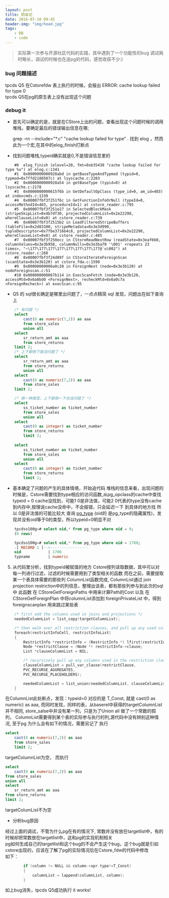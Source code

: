 ```yaml
---
layout: post
title: 抓虫记
date: 2016-07-10 09:45
header-img: "img/head.jpg"
tags:
    - DB
    - code
---
```


> 实际第一次参与开源社区代码的实践，其中遇到了一个功能性的bug
> 调试耗时略长，调试的时候也在追pg的代码，感觉收获不少:)

### bug 问题描述

tpcds Q5 在Cstorefdw 表上执行的时候，会报出 ERROR:  cache lookup failed for type 0  
tpcds Q5在pg的原生表上没有出现这个问题

### debug it

+  首先可以确定的是，就是在CStore上出的问题，查看出现这个问题时候的调用堆栈，要确定最后的错误输出信息在哪;

    grep -rn --include="*.c" "cache lookup failed for type" . 找到 elog ，然而此为一个宏,在其中的elog_finish打断点

+  找到问题堆栈,typeid确实就是0,不是错误信息里的

```
    #0  elog_finish (elevel=20, fmt=0xb35438 "cache lookup failed for type %u") at elog.c:1341  
    #1  0x0000000000928abd in getBaseTypeAndTypmod (typid=0, typmod=0x7ffd2180507c) at lsyscache.c:2203
    #2  0x0000000000928a54 in getBaseType (typid=0) at lsyscache.c:2178
    #3  0x0000000000615f6b in GetDefaultOpClass (type_id=0, am_id=403) at indexcmds.c:1339
    #4  0x00007fbf3f251f6c in GetFunctionInfoOrNull (typeId=0, accessMethodId=403, procedureId=1) at cstore_reader.c:795
    #5  0x00007fbf3f251e27 in SelectedBlockMask (stripeSkipList=0x4b7df30, projectedColumnList=0x2e22298, whereClauseList=0x0) at cstore_reader.c:739
    #6  0x00007fbf3f2515b2 in LoadFilteredStripeBuffers (tableFile=0x2d83100, stripeMetadata=0x3e3d990, tupleDescriptor=0x7fbe3716b4c8, projectedColumnList=0x2e22298, whereClauseList=0x0) at cstore_reader.c:485
    #7  0x00007fbf3f250ecc in CStoreReadNextRow (readState=0x3eaf660, columnValues=0x3e3b958, columnNulls=0x3e3ba70 '\001' <repeats 23 times>, "~\177\177\177\177\177\177\177\177@`u\002") at cstore_reader.c:260
    #8  0x00007fbf3f24d89f in CStoreIterateForeignScan (scanState=0x3e3b120) at cstore_fdw.c:1590
    #9  0x00000000006a0c20 in ForeignNext (node=0x3e3b120) at nodeForeignscan.c:51
    #10 0x000000000067b114 in ExecScanFetch (node=0x3e3b120, accessMtd=0x6a0bd0 <ForeignNext>, recheckMtd=0x6a0c7a <ForeignRecheck>) at execScan.c:95
```

+  Q5 的 sql很长确定是哪里出问题了，一点点精简 sql 发现，问题出在如下查询上

``` sql
    /* 有问题 */
    select
        cast(0 as numeric(7,2)) as aaa
        from store_sales
        union all
    select
        sr_return_amt as aaa
        from store_returns  
    limit 2;
    /* 上下颠倒下就没问题了 */
    select
        sr_return_amt as aaa
        from store_returns  
        union all
    select
        cast(0 as numeric(7,2)) as aaa
        from store_sales
    limit 2;

    /* 换一种类型，上下颠倒一下也没问题了 */
    select
        ss_ticket_number as ticket_number
        from store_sales 
        union all
    select
        cast(0 as integer) as ticket_number
        from store_returns
        limit 2;
        
    select
        ss_ticket_number as ticket_number
        from store_sales 
        union all
    select
        cast(0 as integer) as ticket_number
        from store_returns
        limit 2;
```

+  基本确定了问题的产生的具体情境，开始追代码
    堆栈的信息来看，出现问题的时候是，Cstore需要找到type相应的访问函数,从pg_opclass的cache中查找
    typeid = 0 cache没找到，可能1 0是非法值，可能2 0代表的type没有cache到内存中,按理说cache没命中，不会报错，只会延迟一下 到具体的地方找
    所以 0是非法值的可能比较大
    查询 [pg_type][pt] (oid的 是pg_type的隐藏属性)，发现并没有oid等于0的类型，所以typeid=0明显不对

``` sql
    tpcdso100g=# select oid,* from pg_type where oid = 0;
    (0 rows)

    tpcdso100g=# select oid,* from pg_type where oid = 1700;
    -[ RECORD 1 ]--+-----------------
    oid            | 1700
    typname        | numeric
```

5.  从代码里分析，找到typeid被赋值的地方
    Cstore按列读取数据，其中可以对每一列进行过滤，过滤的时候需要用到了类型相关的函数
    而在之前，需要提取某一个表具体需要的那些列 ColumnList函数完成,
    ColumnList通过 join projection restriction中的列信息，整理出该表，都有那些列参与到此次的sql中
    此函数 在 CStoreGetForeignPaths 中用来计算Path的Cost 以及 在CStoreGetForeignPlan 中将columnList添加到   foreignPrivateList 中，得到foreignscanplan 用来跳过某些表

``` cpp
    /* first add the columns used in joins and projections */
    neededColumnList = list_copy(targetColumnList);

    /* then walk over all restriction clauses, and pull up any used columns */
    foreach(restrictInfoCell, restrictInfoList)
    {
        RestrictInfo *restrictInfo = (RestrictInfo *) lfirst(restrictInfoCell);
        Node *restrictClause = (Node *) restrictInfo->clause;
        List *clauseColumnList = NIL;

        /* recursively pull up any columns used in the restriction clause */
        clauseColumnList = pull_var_clause(restrictClause,
        PVC_RECURSE_AGGREGATES,
        PVC_RECURSE_PLACEHOLDERS);

        neededColumnList = list_union(neededColumnList, clauseColumnList);
    }
```

在ColumnList此处断点，发现：typeid=0 对应的是 T_Const, 就是 cast(0 as numeric) as aaa, 
而同时发现，同样的表，从baserel中获得的targetColumnList并不相同, store_salse中并没有某一列，只是为了Union all 做了一个常数的假列，
ColumnList需要得到某个表的实际参与执行的列,源代码中没有辨别这种情况, 至于pg 为什么会有如下的情况，需要另记了
执行 

``` sql
select
    cast(0 as numeric(7,2)) as aaa
    from store_sales
    limit 2;
```

targetColumnList为空，
而执行

``` sql
select
    cast(0 as numeric(7,2)) as aaa
from store_sales
union all
select
    sr_return_amt as aaa
from store_returns
limit 2;
```

targetColumList不为空
+  分析bug原因 

经过上面的调试，不管为什么pg在有的情况下, 常数并没有放在targetlist中，有的时候却把常数放在targetlist中，这和pg的实现机制相关  
pg如何生成自己的targetlist和这个bug的不会产生这个bug，这个bug就是引如cstore出现的，应该在了解了pg的实际情况后在Cstore_fdw的代码中修改  
如下：

``` cpp
		if (column != NULL && column->xpr.type!=T_Const)
		{
			columnList = lappend(columnList, column);
		}
```

如上bug消失，tpcds Q5成功执行 it works!






















[pt]: http://www.runoob.com/manual/PostgreSQL/catalog-pg-type.html

